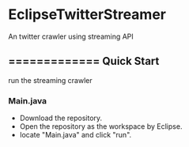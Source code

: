 # EclipseTwitterStreamer

An twitter crawler using streaming API

=============
Quick Start
-------------
run the streaming crawler

### Main.java
* Download the repository. 
* Open the repository as the workspace by Eclipse. 
* locate "Main.java" and click "run".
